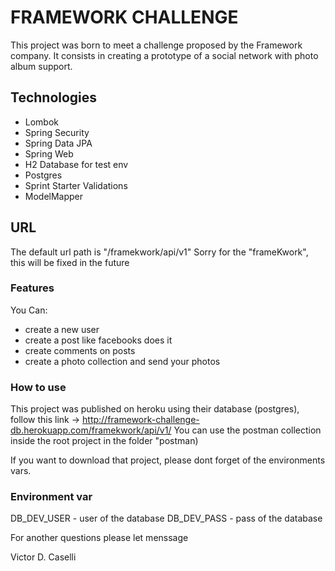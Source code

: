 # FRAMEWORK CHALLENGE

This project was born to meet a challenge proposed by the Framework company. It consists in creating a prototype of a social network with photo album support.


## Technologies
* Lombok
* Spring Security
* Spring Data JPA
* Spring Web
* H2 Database for test env
* Postgres
* Sprint Starter Validations
* ModelMapper 


## URL
The default url path is "/framekwork/api/v1"
Sorry for the "frameKwork", this will be fixed in the future


### Features
You Can: 
* create a new user
* create a post like facebooks does it
* create comments on posts
* create a photo collection and send your photos



### How to use
This project was published on heroku using their database (postgres), follow this link -> http://framework-challenge-db.herokuapp.com/framekwork/api/v1/
You can use the postman collection inside the root project in the folder "postman)

If you want to download that project, please dont forget of the environments vars.


### Environment var
DB_DEV_USER - user of the database
DB_DEV_PASS - pass of the database


For another questions please let menssage

Victor D. Caselli
